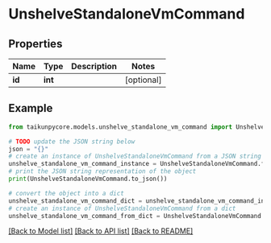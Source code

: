 # UnshelveStandaloneVmCommand


## Properties

Name | Type | Description | Notes
------------ | ------------- | ------------- | -------------
**id** | **int** |  | [optional] 

## Example

```python
from taikunpycore.models.unshelve_standalone_vm_command import UnshelveStandaloneVmCommand

# TODO update the JSON string below
json = "{}"
# create an instance of UnshelveStandaloneVmCommand from a JSON string
unshelve_standalone_vm_command_instance = UnshelveStandaloneVmCommand.from_json(json)
# print the JSON string representation of the object
print(UnshelveStandaloneVmCommand.to_json())

# convert the object into a dict
unshelve_standalone_vm_command_dict = unshelve_standalone_vm_command_instance.to_dict()
# create an instance of UnshelveStandaloneVmCommand from a dict
unshelve_standalone_vm_command_from_dict = UnshelveStandaloneVmCommand.from_dict(unshelve_standalone_vm_command_dict)
```
[[Back to Model list]](../README.md#documentation-for-models) [[Back to API list]](../README.md#documentation-for-api-endpoints) [[Back to README]](../README.md)


